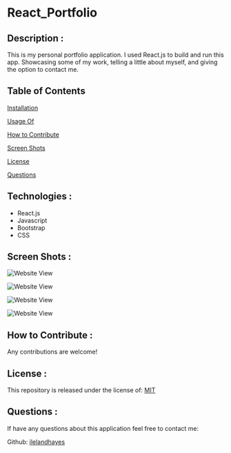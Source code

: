 # React_Portfolio

## Description :

This is my personal portfolio application. I used React.js to build and run this app. Showcasing some of my
work, telling a little about myself, and giving the option to contact me.

## Table of Contents

[Installation](https://github.com/ilelandhayes/React-Portfolio#Installation)

[Usage Of](https://github.com/ilelandhayes/React-Portfolio#Usage-Of)

[How to Contribute](https://github.com/ilelandhayes/React-Portfolio#How-to-Contribute)

[Screen Shots](https://github.com/ilelandhayes/React-Portfolio#Screen-Shots)

[License](https://github.com/ilelandhayes/React-Portfolio#License)

[Questions](https://github.com/ilelandhayes/React-Portfolio#Questions)

## Technologies :

- React.js
- Javascript
- Bootstrap
- CSS

## Screen Shots :

![Website View](../../assets/portfolio-screenshots/portfoliosc1.png)

![Website View](../../assets/portfolio-screenshots/portfoliosc2.png)

![Website View](../../assets/portfolio-screenshots/portfoliosc3.png)

![Website View](../../assets/portfolio-screenshots/portfoliosc4.png)

## How to Contribute :

Any contributions are welcome!

## License :

This repository is released under the license of: [MIT](https://opensource.org/licenses/MIT)

## Questions :

If have any questions about this application feel free to contact me:

Github: [ilelandhayes](https://github.com/ilelandhayes)

